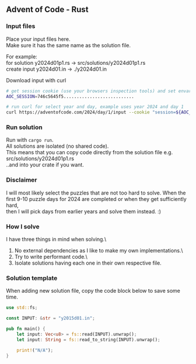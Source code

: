 ## Advent of Code - Rust

### Input files

Place your input files here.\
Make sure it has the same name as the solution file.

For example:\
for solution y2024d01p1.rs -> src/solutions/y2024d01p1.rs\
create input y2024d01.in -> ./y2024d01.in

Download input with curl
```sh
# get session cookie (use your browsers inspection tools) and set envar
AOC_SESSION=746c5645f5...........................

# run curl for select year and day, example uses year 2024 and day 1
curl https://adventofcode.com/2024/day/1/input --cookie "session=${AOC_SESSION}" > y2024d01.in
```

### Run solution

Run with `cargo run`.\
All solutions are isolated (no shared code).\
This means that you can copy code directly from the solution file e.g. src/solutions/y2024d01p1.rs\
..and into your crate if you want.


### Disclaimer

I will most likely select the puzzles that are not too hard to solve.
When the first 9-10 puzzle days for 2024 are completed or when they get sufficiently hard,\
then I will pick days from earlier years and solve them instead. :)

### How I solve

I have three things in mind when solving.\
1. No external dependencies as I like to make my own implementations.\
2. Try to write performant code.\
3. Isolate solutions having each one in their own respective file.

### Solution template

When adding new solution file, copy the code block below to save some time.

```rs
use std::fs;

const INPUT: &str = "y2015d01.in";

pub fn main() {
    let input: Vec<u8> = fs::read(INPUT).unwrap();
    let input: String = fs::read_to_string(INPUT).unwrap();

    print!("N/A");
}
```
